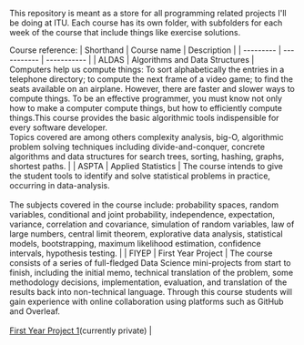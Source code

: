 This repository is meant as a store for all programming related projects I'll be doing at ITU. Each course has its own folder, with subfolders for each week of the course that include things like exercise solutions.  
  
Course reference:
| Shorthand | Course name | Description |
| --------- | ----------- | ----------- |
| ALDAS | Algorithms and Data Structures | Computers help us compute things: To sort alphabetically the entries in a telephone directory; to compute the next frame of a video game; to find the seats available on an airplane. However, there are faster and slower ways to compute things. To be an effective programmer, you must know not only how to make a computer compute things, but how to efficiently compute things.This course provides the basic algorithmic tools indispensible for every software developer.<br />Topics covered are among others complexity analysis, big-O, algorithmic problem solving techniques including divide-and-conquer, concrete algorithms and data structures for search trees, sorting, hashing, graphs, shortest paths. |
| ASPTA | Applied Statistics | The course intends to give the student tools to identify and solve statistical problems in practice, occurring in data-analysis.<br /><br />The subjects covered in the course include: probability spaces, random variables, conditional and joint probability, independence, expectation, variance, correlation and covariance, simulation of random variables, law of large numbers, central limit theorem, explorative data analysis, statistical models, bootstrapping, maximum likelihood estimation, confidence intervals, hypothesis testing. |
| FIYEP | First Year Project | The course consists of a series of full-fledged Data Science mini-projects from start to finish, including the initial memo, technical translation of the problem, some methodology decisions, implementation, evaluation, and translation of the results back into non-technical language. Through this course students will gain experience with online collaboration using platforms such as GitHub and Overleaf.<br /><br />[First Year Project 1](https://github.com/FIYEP-2023/Project-1)(currently private) |
